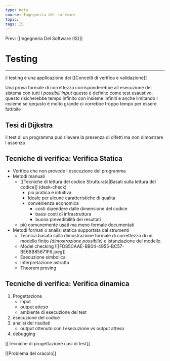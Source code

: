 ```yaml
---
type: nota
course: Ingegneria del software
topic: 
tags: IS
---
```


Prev: [[Ingegneria Del Software (IS)]]

# Testing
---
il testing è una applicazione dei  [[Concetti di verifica e validazione]]

Una prova formale di correttezza corrisponderebbe all esecuzione del sistema con tutti i _possibili input_ questo è definito come test esaustivo. questo risicherebbe tempo infinito con insieme infiniti e anche limitando l insieme se qequsto è molto grande ci vorrebbe troppo tempo per essere fattibile 


## Tesi di Dijkstra
il test di un programma può rilevare la presenza di difetti ma non dimostrare l assenza 

## Tecniche di verifica: Verifica Statica
-  Verifica che non prevede l esecuzione del programma
- Metodi manuali 
	- [[Tecniche di lettura del codice Strutturata|Basati sulla lettura del codice]] (desk-check)
		- più pratica e intuitiva 
		- Ideale per alcune caratteristiche di qualita
		- convenienza economica 
			- costi dipendere dalle dimensione del codice 
			- bassi costi di infrastruttura
			- buona prevedibilità dei resultati
	- più comunemente usati ma  meno formale documentati 
- Metodi formati o analisi statica supportata dal strumenti 
	- Tecnica basata sulla dimostrazione formale di correttezza di un modello finito _(dimostrazione possibile)_ e istanziazione del modello.
	- Model checking 
		![[FD85CAAE-BB04-4955-BC57-BE6BB85671F6.jpeg]]
	- Esecuzione simbolica
	- Interpretazione astratta
	- Theorem proving 
	
## Tecniche di verifica: Verifica dinamica
1. Progettazione 
	- input 
	- output atteso 
	- ambiente di esecuzione del test 
2. esecuzione del codice
3. analisi del risultati
	- output ottenuto con l esecuzione vs output atteso
4. debugging



 [[Tecniche di progettazione casi di test]]


[[Problema del oracolo]]
 


